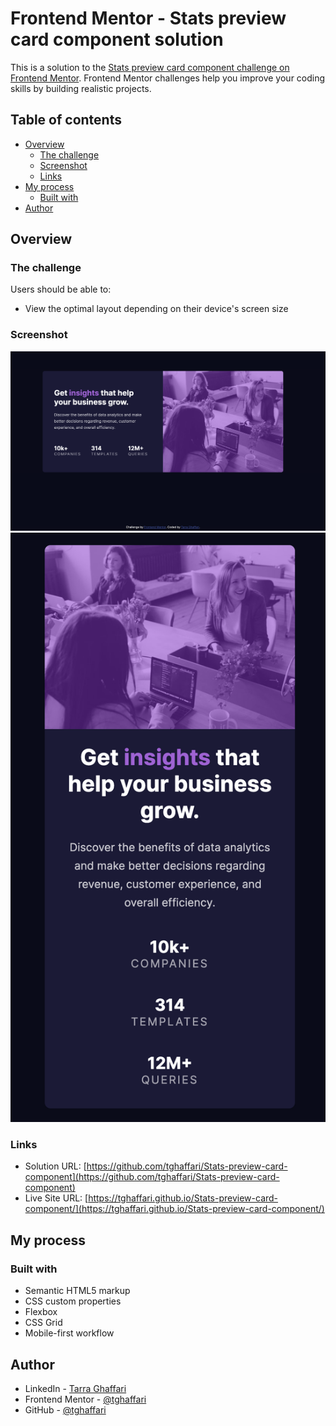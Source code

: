 # Frontend Mentor - Stats preview card component solution

This is a solution to the [Stats preview card component challenge on Frontend Mentor](https://www.frontendmentor.io/challenges/stats-preview-card-component-8JqbgoU62). Frontend Mentor challenges help you improve your coding skills by building realistic projects.

## Table of contents

- [Overview](#overview)
  - [The challenge](#the-challenge)
  - [Screenshot](#screenshot)
  - [Links](#links)
- [My process](#my-process)
  - [Built with](#built-with)
- [Author](#author)

## Overview

### The challenge

Users should be able to:

- View the optimal layout depending on their device's screen size

### Screenshot

![](./images/desktop-solution.png)
![](./images/mobile-solution.png)

### Links

- Solution URL: [https://github.com/tghaffari/Stats-preview-card-component](https://github.com/tghaffari/Stats-preview-card-component)
- Live Site URL: [https://tghaffari.github.io/Stats-preview-card-component/](https://tghaffari.github.io/Stats-preview-card-component/)

## My process

### Built with

- Semantic HTML5 markup
- CSS custom properties
- Flexbox
- CSS Grid
- Mobile-first workflow

## Author

- LinkedIn - [Tarra Ghaffari](https://www.linkedin.com/in/tarra-ghaffari/)
- Frontend Mentor - [@tghaffari](https://www.frontendmentor.io/profile/tghaffari)
- GitHub - [@tghaffari](https://github.com/tghaffari)
